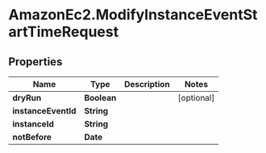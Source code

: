 # AmazonEc2.ModifyInstanceEventStartTimeRequest

## Properties

Name | Type | Description | Notes
------------ | ------------- | ------------- | -------------
**dryRun** | **Boolean** |  | [optional] 
**instanceEventId** | **String** |  | 
**instanceId** | **String** |  | 
**notBefore** | **Date** |  | 


